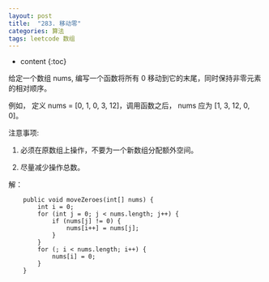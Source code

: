 ```yaml
---
layout: post
title:  "283. 移动零"
categories: 算法
tags: leetcode 数组
---
```


* content
{:toc}


给定一个数组 nums, 编写一个函数将所有 0 移动到它的末尾，同时保持非零元素的相对顺序。

例如， 定义 nums = [0, 1, 0, 3, 12]，调用函数之后， nums 应为 [1, 3, 12, 0, 0]。

注意事项:

1. 必须在原数组上操作，不要为一个新数组分配额外空间。

2. 尽量减少操作总数。

解：

```
    public void moveZeroes(int[] nums) {
        int i = 0;
        for (int j = 0; j < nums.length; j++) {
            if (nums[j] != 0) {
                nums[i++] = nums[j];
            }
        }
        for (; i < nums.length; i++) {
            nums[i] = 0;
        }
    }
```